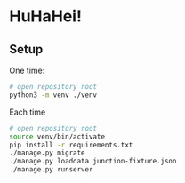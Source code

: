 # HuHaHei!

## Setup

One time:
```bash
# open repository root
python3 -m venv ./venv 
```

Each time
```bash
# open repository root
source venv/bin/activate
pip install -r requirements.txt
./manage.py migrate
./manage.py loaddata junction-fixture.json
./manage.py runserver
```
